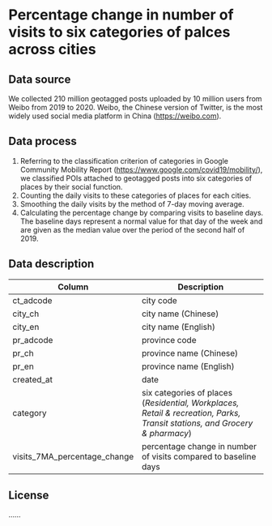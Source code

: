 # Percentage change in number of visits to six categories of palces across cities

## Data source
We collected 210 million geotagged posts uploaded by 10 million users from Weibo from 2019 to 2020. Weibo, the Chinese version of Twitter, is the most widely used social media platform in China (https://weibo.com).

## Data process
1. Referring to the classification criterion of categories in Google Community Mobility Report (https://www.google.com/covid19/mobility/), we classified POIs attached to geotagged posts into six categories of places by their social function.
2. Counting the daily visits to these categories of places for each cities.
3. Smoothing the daily visits by the method of 7-day moving average.
4. Calculating the percentage change by comparing visits to baseline days. The baseline days represent a normal value for that day of the week and are given as the median value over the period of the second half of 2019. 

## Data description
| Column | Description |
| ----------- | ----------- |
| ct_adcode | city code |
| city_ch | city name (Chinese) |
| city_en | city name (English) |
| pr_adcode | province code |
| pr_ch | province name (Chinese) |
| pr_en | province name (English) |
| created_at | date |
| category | six categories of places (*Residential, Workplaces, Retail & recreation, Parks, Transit stations, and Grocery & pharmacy*) |
| visits_7MA_percentage_change | percentage change in number of visits compared to baseline days |

## License
……


